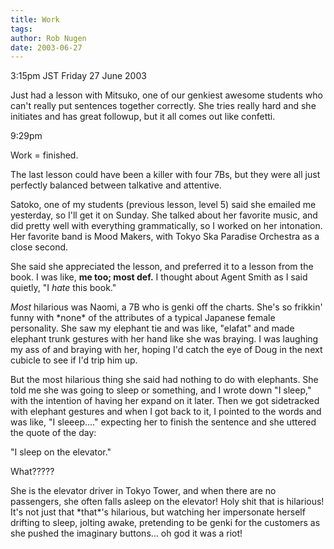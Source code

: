 ```yaml
---
title: Work
tags: 
author: Rob Nugen
date: 2003-06-27
---
```


<p class=date>3:15pm JST Friday 27 June 2003</p>

<p>Just had a lesson with Mitsuko, one of our genkiest awesome
students who can't really put sentences together correctly.  She tries
really hard and she initiates and has great followup, but it all comes
out like confetti.</p>

<p class=date>9:29pm</p>

<p>Work = finished.</p>

<p>The last lesson could have been a killer with four 7Bs, but they
were all just perfectly balanced between talkative and attentive.</p>

<p>Satoko, one of my students (previous lesson, level 5) said she
emailed me yesterday, so I'll get it on Sunday.  She talked about her
favorite music, and did pretty well with everything grammatically, so
I worked on her intonation.  Her favorite band is Mood Makers, with
Tokyo Ska Paradise Orchestra as a close second.</p>

<p>She said she appreciated the lesson, and preferred it to a lesson
from the book.  I was like, <b>me too; most def.</b>   I thought about
Agent Smith as I said quietly, "I <em>hate</em> this book."</p>

<p><em>Most</em> hilarious was Naomi, a 7B who is genki off the
charts.  She's so frikkin' funny with *none* of the attributes of a
typical Japanese female personality.  She saw my elephant tie and was
like, "elafat" and made elephant trunk gestures with her hand like she
was braying.  I was laughing my ass of and braying with her, hoping
I'd catch the eye of Doug in the next cubicle to see if I'd trip him
up.</p>

<p>But the most hilarious thing she said had nothing to do with
elephants.  She told me she was going to sleep or something, and I
wrote down "I sleep," with the intention of having her expand on it
later.  Then we got sidetracked with elephant gestures and when I got
back to it, I pointed to the words and was like, "I sleeep...."
expecting her to finish the sentence and she uttered the quote of the
day:</p>

<p>"I sleep on the elevator."</p>

<p>What?????</p>

<p>She is the elevator driver in Tokyo Tower, and when there are no
passengers, she often falls asleep on the elevator!  Holy shit that is
hilarious!  It's not just that *that*'s hilarious, but watching her
impersonate herself drifting to sleep, jolting awake, pretending to be
genki for the customers as she pushed the imaginary buttons...  oh god
it was a riot!</p>
